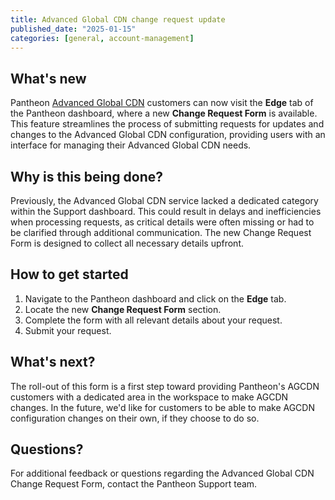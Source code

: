 ```yaml
---
title: Advanced Global CDN change request update
published_date: "2025-01-15"
categories: [general, account-management]
---
```


## What's new

Pantheon [Advanced Global CDN](/guides/agcdn) customers can now visit the **Edge** tab of the Pantheon dashboard, where a new **Change Request Form** is available. This feature streamlines the process of submitting requests for updates and changes to the Advanced Global CDN configuration, providing users with an interface for managing their Advanced Global CDN needs.

## Why is this being done?

Previously, the Advanced Global CDN service lacked a dedicated category within the Support dashboard. This could result in delays and inefficiencies when processing requests, as critical details were often missing or had to be clarified through additional communication. The new Change Request Form is designed to collect all necessary details upfront.

## How to get started

1. Navigate to the Pantheon dashboard and click on the **Edge** tab.  
2. Locate the new **Change Request Form** section.  
3. Complete the form with all relevant details about your request.  
4. Submit your request.

## What's next?

The roll-out of this form is a first step toward providing Pantheon's AGCDN customers with a dedicated area in the workspace to make AGCDN changes. In the future, we'd like for customers to be able to make AGCDN configuration changes on their own, if they choose to do so.

## Questions?

For additional feedback or questions regarding the Advanced Global CDN Change Request Form, contact the Pantheon Support team.
